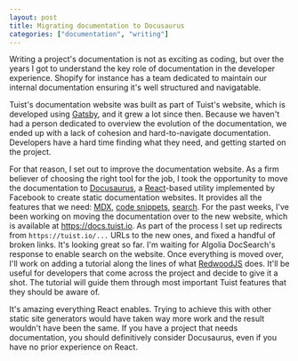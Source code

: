 ```yaml
---
layout: post
title: Migrating documentation to Docusaurus
categories: ["documentation", "writing"]
---
```


Writing a project's documentation is not as exciting as coding,
but over the years I got to understand the key role of documentation in the developer experience.
Shopify for instance has a team dedicated to maintain our internal documentation ensuring it's well structured and navigatable.

Tuist's documentation website was built as part of Tuist's website,
which is developed using [Gatsby](https://www.gatsbyjs.com/),
and it grew a lot since then.
Because we haven't had a person dedicated to overview the evolution of the documentation,
we ended up with a lack of cohesion and hard-to-navigate documentation.
Developers have a hard time finding what they need,
and getting started on the project.

For that reason,
I set out to improve the documentation website.
As a firm believer of choosing the right tool for the job,
I took the opportunity to move the documentation to [Docusaurus](https://docusaurus.io/),
a [React](https://reactjs.org/)-based utility implemented by Facebook to create static documentation websites.
It provides all the features that we need: [MDX](https://mdxjs.com/), [code snippets](https://docusaurus.io/docs/markdown-features/code-blocks), [search](https://docusaurus.io/docs/search). For the past weeks, I've been working on moving the documentation over to the new website, which is available at https://docs.tuist.io.
As part of the process I set up redirects from `https://tuist.io/...` URLs to the new ones, and fixed a handful of broken links.
It's looking great so far. I'm waiting for Algolia DocSearch's response to enable search on the website.
Once everything is moved over,
I'll work on adding a tutorial along the lines of what [RedwoodJS](https://learn.redwoodjs.com/docs/tutorial/welcome-to-redwood/) does.
It'll be useful for developers that come across the project and decide to give it a shot.
The tutorial will guide them through most important Tuist features that they should be aware of.

It's amazing everything React enables. Trying to achieve this with other static site generators would have taken way more work and the result wouldn't have been the same.
If you have a project that needs documentation, you should definitively consider Docusaurus, even if you have no prior experience on React.
